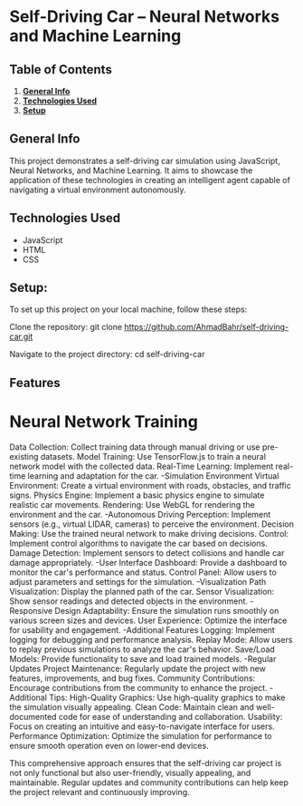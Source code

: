 # Self-Driving Car – Neural Networks and Machine Learning

## Table of Contents
1. [**General Info**](#general-info)
2. [**Technologies Used**](#technologies-used)
3. [**Setup**](#setup)

## General Info
This project demonstrates a self-driving car simulation using JavaScript, Neural Networks, and Machine Learning. It aims to showcase the application of these technologies in creating an intelligent agent capable of navigating a virtual environment autonomously.

## Technologies Used
- JavaScript
- HTML
- CSS
  
## Setup:
To set up this project on your local machine, follow these steps:

Clone the repository: git clone https://github.com/AhmadBahr/self-driving-car.git

Navigate to the project directory: cd self-driving-car

## Features
# Neural Network Training
Data Collection: Collect training data through manual driving or use pre-existing datasets.
Model Training: Use TensorFlow.js to train a neural network model with the collected data.
Real-Time Learning: Implement real-time learning and adaptation for the car.
-Simulation Environment
Virtual Environment: Create a virtual environment with roads, obstacles, and traffic signs.
Physics Engine: Implement a basic physics engine to simulate realistic car movements.
Rendering: Use WebGL for rendering the environment and the car.
-Autonomous Driving
Perception: Implement sensors (e.g., virtual LIDAR, cameras) to perceive the environment.
Decision Making: Use the trained neural network to make driving decisions.
Control: Implement control algorithms to navigate the car based on decisions.
Damage Detection: Implement sensors to detect collisions and handle car damage appropriately.
-User Interface
Dashboard: Provide a dashboard to monitor the car's performance and status.
Control Panel: Allow users to adjust parameters and settings for the simulation.
-Visualization
Path Visualization: Display the planned path of the car.
Sensor Visualization: Show sensor readings and detected objects in the environment.
-Responsive Design
Adaptability: Ensure the simulation runs smoothly on various screen sizes and devices.
User Experience: Optimize the interface for usability and engagement.
-Additional Features
Logging: Implement logging for debugging and performance analysis.
Replay Mode: Allow users to replay previous simulations to analyze the car's behavior.
Save/Load Models: Provide functionality to save and load trained models.
-Regular Updates
Project Maintenance: Regularly update the project with new features, improvements, and bug fixes.
Community Contributions: Encourage contributions from the community to enhance the project.
-Additional Tips:
High-Quality Graphics: Use high-quality graphics to make the simulation visually appealing.
Clean Code: Maintain clean and well-documented code for ease of understanding and collaboration.
Usability: Focus on creating an intuitive and easy-to-navigate interface for users.
Performance Optimization: Optimize the simulation for performance to ensure smooth operation even on lower-end devices.

This comprehensive approach ensures that the self-driving car project is not only functional but also user-friendly, visually appealing, and maintainable. Regular updates and community contributions can help keep the project relevant and continuously improving.
